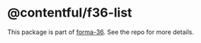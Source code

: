 # @contentful/f36-list

This package is part of [forma-36](https://github.com/contentful/forma-36). See the repo for more details.
